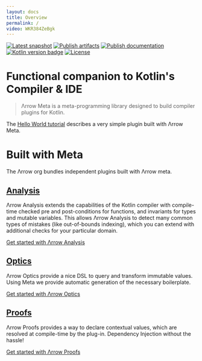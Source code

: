 ```yaml
---
layout: docs
title: Overview
permalink: /
video: WKR384ZeBgk
---
```


[![Latest snapshot](https://img.shields.io/maven-metadata/v?color=0576b6&label=latest%20snapshot&metadataUrl=https%3A%2F%2Foss.sonatype.org%2Fservice%2Flocal%2Frepositories%2Fsnapshots%2Fcontent%2Fio%2Farrow-kt%2Farrow-meta%2Fmaven-metadata.xml)](https://oss.sonatype.org/service/local/repositories/snapshots/content/io/arrow-kt/arrow-meta/)
[![Publish artifacts](https://github.com/arrow-kt/arrow-meta/workflows/Publish%20Artifacts/badge.svg)](https://github.com/arrow-kt/arrow-meta/actions?query=workflow%3A%22Publish+Artifacts%22)
[![Publish documentation](https://github.com/arrow-kt/arrow-meta/workflows/Publish%20Documentation/badge.svg)](https://github.com/arrow-kt/arrow-meta/actions?query=workflow%3A%22Publish+Documentation%22)
[![Kotlin version badge](https://img.shields.io/badge/kotlin-1.5-blue.svg)](https://kotlinlang.org/docs/whatsnew15.html)
[![License](https://img.shields.io/badge/License-Apache%202.0-blue.svg)](http://www.apache.org/licenses/LICENSE-2.0)

# Functional companion to Kotlin's Compiler & IDE

> Λrrow Meta is a meta-programming library designed to build compiler plugins for Kotlin.

The [Hello World tutorial](hello-world.html) describes a very simple plugin built with Λrrow Meta. 

# Built with Meta

The Λrrow org bundles independent plugins built with Λrrow meta.

## [Analysis](analysis-quickstart.html)

Λrrow Analysis extends the capabilities of the Kotlin compiler with compile-time checked pre and post-conditions for functions, and invariants for types and mutable variables. This allows Λrrow Analysis to detect many common types of mistakes (like out-of-bounds indexing), which you can extend with additional checks for your particular domain.

[Get started with Λrrow Analysis](analysis-quickstart.html)

## [Optics](https://arrow-kt.io/docs/optics/)

Λrrow Optics provide a nice DSL to query and transform immutable values. Using Meta we provide automatic generation of the necessary boilerplate.

[Get started with Λrrow Optics](https://arrow-kt.io/docs/optics/)

## [Proofs](/proofs-quickstart.html) 

Λrrow Proofs provides a way to declare contextual values, which are resolved at compile-time by the plug-in. Dependency Injection without the hassle!

[Get started with Λrrow Proofs](proofs-quickstart.html)
